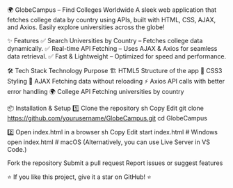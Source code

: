 🌍 GlobeCampus – Find Colleges Worldwide
A sleek web application that fetches college data by country using APIs, built with HTML, CSS, AJAX, and Axios. Easily explore universities across the globe!

✨ Features
✅ Search Universities by Country – Fetches college data dynamically.
✅ Real-time API Fetching – Uses AJAX & Axios for seamless data retrieval.
✅ Fast & Lightweight – Optimized for speed and performance.

🛠️ Tech Stack
Technology	Purpose
🏗 HTML5	Structure of the app
🎨 CSS3	Styling
🔄 AJAX	Fetching data without reloading
⚡ Axios	API calls with better error handling
🌍 College API	Fetching universities by country

📦 Installation & Setup
1️⃣ Clone the repository
sh
Copy
Edit
git clone https://github.com/yourusername/GlobeCampus.git
cd GlobeCampus

2️⃣ Open index.html in a browser
sh
Copy
Edit
start index.html  # Windows
open index.html   # macOS
(Alternatively, you can use Live Server in VS Code.)

Fork the repository
Submit a pull request
Report issues or suggest features

⭐ If you like this project, give it a star on GitHub! ⭐
